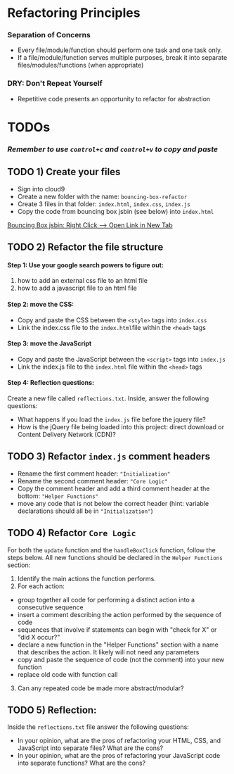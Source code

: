 # Refactoring Principles

### Separation of Concerns
- Every file/module/function should perform one task and one task only.
- If a file/module/function serves multiple purposes, break it into separate files/modules/functions (when appropriate)

### DRY: Don't Repeat Yourself
- Repetitive code presents an opportunity to refactor for abstraction

# TODOs

### _Remember to use `control+c` and `control+v` to copy and paste_

## TODO 1) Create your files
- Sign into cloud9
- Create a new folder with the name: `bouncing-box-refactor`
- Create 3 files in that folder: `index.html`, `index.css`, `index.js`
- Copy the code from bouncing box jsbin (see below) into `index.html`

[Bouncing Box jsbin: Right Click --> Open Link in New Tab](https://jsbin.com/goyuhod/edit?html,output)

## TODO 2) Refactor the file structure

#### Step 1: Use your google search powers to figure out:
1. how to add an external css file to an html file
2. how to add a javascript file to an html file

#### Step 2: move the CSS:
- Copy and paste the CSS between the `<style>` tags into `index.css`
- Link the index.css file to the `index.html`file within the `<head>` tags

#### Step 3: move the JavaScript
- Copy and paste the JavaScript between the `<script>` tags into `index.js`
- Link the index.js file to the `index.html` file within the `<head>` tags

#### Step 4: Reflection questions:
Create a new file called `reflections.txt`. Inside, answer the following questions:
- What happens if you load the `index.js` file before the jquery file?
- How is the jQuery file being loaded into this project: direct download or Content Delivery Network (CDN)?

## TODO 3) Refactor `index.js` comment headers
- Rename the first comment header: `"Initialization"`
- Rename the second comment header: `"Core Logic"`
- Copy the comment header and add a third comment header at the bottom: `"Helper Functions"`
- move any code that is not below the correct header (hint: variable declarations should all be in `"Initialization"`)

## TODO 4) Refactor `Core Logic`

For both the `update` function and the `handleBoxClick` function, follow the steps below. All new functions should be declared in the `Helper Functions` section:

1. Identify the main actions the function performs.
2. For each action:
  - group together all code for performing a distinct action into a consecutive sequence
  - insert a comment describing the action performed by the sequence of code
  - sequences that involve if statements can begin with "check for X" or "did X occur?"
  - declare a new function in the "Helper Functions" section with a name that describes the action. It likely will not need   any parameters
  - copy and paste the sequence of code (not the comment) into your new function
  - replace old code with function call
3. Can any repeated code be made more abstract/modular?

## TODO 5) Reflection:
Inside the `reflections.txt` file answer the following questions:
- In your opinion, what are the pros of refactoring your HTML, CSS, and JavaScript into separate files? What are the cons?
- In your opinion, what are the pros of refactoring your JavaScript code into separate functions? What are the cons?



